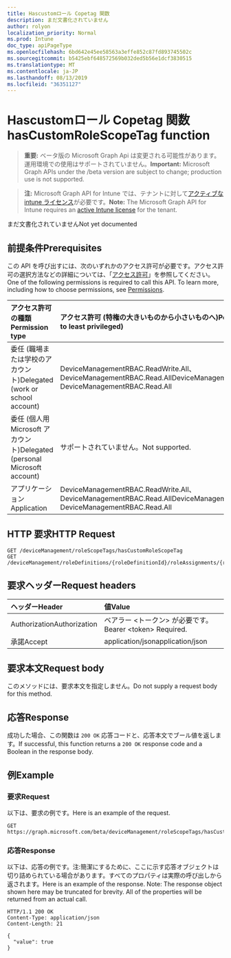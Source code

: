 ```yaml
---
title: Hascustomロール Copetag 関数
description: まだ文書化されていません
author: rolyon
localization_priority: Normal
ms.prod: Intune
doc_type: apiPageType
ms.openlocfilehash: 6bd642e45ee58563a3effe852c87fd893745502c
ms.sourcegitcommit: b5425ebf648572569b032ded5b56e1dcf3830515
ms.translationtype: MT
ms.contentlocale: ja-JP
ms.lasthandoff: 08/13/2019
ms.locfileid: "36351127"
---
```

# <a name="hascustomrolescopetag-function"></a><span data-ttu-id="56176-103">Hascustomロール Copetag 関数</span><span class="sxs-lookup"><span data-stu-id="56176-103">hasCustomRoleScopeTag function</span></span>

> <span data-ttu-id="56176-104">**重要:** ベータ版の Microsoft Graph Api は変更される可能性があります。運用環境での使用はサポートされていません。</span><span class="sxs-lookup"><span data-stu-id="56176-104">**Important:** Microsoft Graph APIs under the /beta version are subject to change; production use is not supported.</span></span>

> <span data-ttu-id="56176-105">**注:** Microsoft Graph API for Intune では、テナントに対して[アクティブな intune ライセンス](https://go.microsoft.com/fwlink/?linkid=839381)が必要です。</span><span class="sxs-lookup"><span data-stu-id="56176-105">**Note:** The Microsoft Graph API for Intune requires an [active Intune license](https://go.microsoft.com/fwlink/?linkid=839381) for the tenant.</span></span>

<span data-ttu-id="56176-106">まだ文書化されていません</span><span class="sxs-lookup"><span data-stu-id="56176-106">Not yet documented</span></span>

## <a name="prerequisites"></a><span data-ttu-id="56176-107">前提条件</span><span class="sxs-lookup"><span data-stu-id="56176-107">Prerequisites</span></span>
<span data-ttu-id="56176-p101">この API を呼び出すには、次のいずれかのアクセス許可が必要です。アクセス許可の選択方法などの詳細については、「[アクセス許可](/graph/permissions-reference)」を参照してください。</span><span class="sxs-lookup"><span data-stu-id="56176-p101">One of the following permissions is required to call this API. To learn more, including how to choose permissions, see [Permissions](/graph/permissions-reference).</span></span>

|<span data-ttu-id="56176-110">アクセス許可の種類</span><span class="sxs-lookup"><span data-stu-id="56176-110">Permission type</span></span>|<span data-ttu-id="56176-111">アクセス許可 (特権の大きいものから小さいものへ)</span><span class="sxs-lookup"><span data-stu-id="56176-111">Permissions (from most to least privileged)</span></span>|
|:---|:---|
|<span data-ttu-id="56176-112">委任 (職場または学校のアカウント)</span><span class="sxs-lookup"><span data-stu-id="56176-112">Delegated (work or school account)</span></span>|<span data-ttu-id="56176-113">DeviceManagementRBAC.ReadWrite.All、DeviceManagementRBAC.Read.All</span><span class="sxs-lookup"><span data-stu-id="56176-113">DeviceManagementRBAC.ReadWrite.All, DeviceManagementRBAC.Read.All</span></span>|
|<span data-ttu-id="56176-114">委任 (個人用 Microsoft アカウント)</span><span class="sxs-lookup"><span data-stu-id="56176-114">Delegated (personal Microsoft account)</span></span>|<span data-ttu-id="56176-115">サポートされていません。</span><span class="sxs-lookup"><span data-stu-id="56176-115">Not supported.</span></span>|
|<span data-ttu-id="56176-116">アプリケーション</span><span class="sxs-lookup"><span data-stu-id="56176-116">Application</span></span>|<span data-ttu-id="56176-117">DeviceManagementRBAC.ReadWrite.All、DeviceManagementRBAC.Read.All</span><span class="sxs-lookup"><span data-stu-id="56176-117">DeviceManagementRBAC.ReadWrite.All, DeviceManagementRBAC.Read.All</span></span>|

## <a name="http-request"></a><span data-ttu-id="56176-118">HTTP 要求</span><span class="sxs-lookup"><span data-stu-id="56176-118">HTTP Request</span></span>
<!-- {
  "blockType": "ignored"
}
-->
``` http
GET /deviceManagement/roleScopeTags/hasCustomRoleScopeTag
GET /deviceManagement/roleDefinitions/{roleDefinitionId}/roleAssignments/{roleAssignmentId}/microsoft.graph.deviceAndAppManagementRoleAssignment/roleScopeTags/hasCustomRoleScopeTag
```

## <a name="request-headers"></a><span data-ttu-id="56176-119">要求ヘッダー</span><span class="sxs-lookup"><span data-stu-id="56176-119">Request headers</span></span>
|<span data-ttu-id="56176-120">ヘッダー</span><span class="sxs-lookup"><span data-stu-id="56176-120">Header</span></span>|<span data-ttu-id="56176-121">値</span><span class="sxs-lookup"><span data-stu-id="56176-121">Value</span></span>|
|:---|:---|
|<span data-ttu-id="56176-122">Authorization</span><span class="sxs-lookup"><span data-stu-id="56176-122">Authorization</span></span>|<span data-ttu-id="56176-123">ベアラー &lt;トークン&gt; が必要です。</span><span class="sxs-lookup"><span data-stu-id="56176-123">Bearer &lt;token&gt; Required.</span></span>|
|<span data-ttu-id="56176-124">承諾</span><span class="sxs-lookup"><span data-stu-id="56176-124">Accept</span></span>|<span data-ttu-id="56176-125">application/json</span><span class="sxs-lookup"><span data-stu-id="56176-125">application/json</span></span>|

## <a name="request-body"></a><span data-ttu-id="56176-126">要求本文</span><span class="sxs-lookup"><span data-stu-id="56176-126">Request body</span></span>
<span data-ttu-id="56176-127">このメソッドには、要求本文を指定しません。</span><span class="sxs-lookup"><span data-stu-id="56176-127">Do not supply a request body for this method.</span></span>

## <a name="response"></a><span data-ttu-id="56176-128">応答</span><span class="sxs-lookup"><span data-stu-id="56176-128">Response</span></span>
<span data-ttu-id="56176-129">成功した場合、この関数は `200 OK` 応答コードと、応答本文でブール値を返します。</span><span class="sxs-lookup"><span data-stu-id="56176-129">If successful, this function returns a `200 OK` response code and a Boolean in the response body.</span></span>

## <a name="example"></a><span data-ttu-id="56176-130">例</span><span class="sxs-lookup"><span data-stu-id="56176-130">Example</span></span>

### <a name="request"></a><span data-ttu-id="56176-131">要求</span><span class="sxs-lookup"><span data-stu-id="56176-131">Request</span></span>
<span data-ttu-id="56176-132">以下は、要求の例です。</span><span class="sxs-lookup"><span data-stu-id="56176-132">Here is an example of the request.</span></span>
``` http
GET https://graph.microsoft.com/beta/deviceManagement/roleScopeTags/hasCustomRoleScopeTag
```

### <a name="response"></a><span data-ttu-id="56176-133">応答</span><span class="sxs-lookup"><span data-stu-id="56176-133">Response</span></span>
<span data-ttu-id="56176-p102">以下は、応答の例です。注:簡潔にするために、ここに示す応答オブジェクトは切り詰められている場合があります。すべてのプロパティは実際の呼び出しから返されます。</span><span class="sxs-lookup"><span data-stu-id="56176-p102">Here is an example of the response. Note: The response object shown here may be truncated for brevity. All of the properties will be returned from an actual call.</span></span>
``` http
HTTP/1.1 200 OK
Content-Type: application/json
Content-Length: 21

{
  "value": true
}
```






